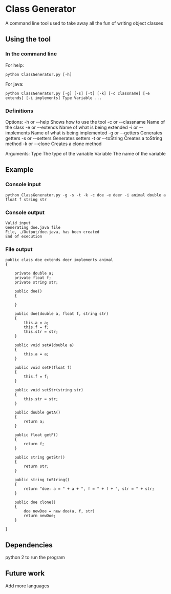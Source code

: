 # Class Generator
A command line tool used to take away all the fun of writing object classes

## Using the tool
### In the command line
For help:
```
python ClassGenerator.py [-h]
```

For java:
```
python ClassGenerator.py [-g] [-s] [-t] [-k] [-c classname] [-e extends] [-i implements] Type Variable ...
```

### Definitions
Options:
    -h or --help            Shows how to use the tool
    -c or --classname       Name of the class
    -e or --extends         Name of what is being extended
    -i or --implements      Name of what is being implemented
    -g or --getters         Generates getters
    -s or --setters         Generates setters
    -t or --toString        Creates a toString method
    -k or --clone           Creates a clone method

Arguments:
    Type            The type of the variable
    Variable        The name of the variable

## Example
### Console input
```
python ClassGenerator.py -g -s -t -k -c doe -e deer -i animal double a float f string str
```

### Console output
```
Valid input
Generating doe.java file
File, ./Output/doe.java, has been created
End of execution
```

### File output
```
public class doe extends deer implements animal
{

	private double a;
	private float f;
	private string str;

	public doe()
	{

	}

	public doe(double a, float f, string str)
	{
		this.a = a;
		this.f = f;
		this.str = str;
	}

	public void setA(double a)
	{
		this.a = a;
	}

	public void setF(float f)
	{
		this.f = f;
	}

	public void setStr(string str)
	{
		this.str = str;
	}

	public double getA()
	{
		return a;
	}

	public float getF()
	{
		return f;
	}

	public string getStr()
	{
		return str;
	}

	public string toString()
	{
		return "doe: a = " + a + ", f = " + f + ", str = " + str;
	}

	public doe clone()
	{
		doe newDoe = new doe(a, f, str)
		return newDoe;
	}

}
```

## Dependencies
python 2 to run the program

## Future work
Add more languages
